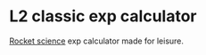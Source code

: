 # L2 classic exp calculator

[Rocket science](https://www.urbandictionary.com/define.php?term=rocket%20science) exp calculator made for leisure.
